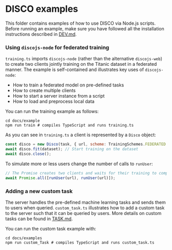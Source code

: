 # DISCO examples

This folder contains examples of how to use DISCO via Node.js scripts. Before running an example, make sure you have followed all the installation instructions described in [DEV.md](../../DEV.md#installation-guide).

### Using `discojs-node` for federated training

`training.ts` imports `discojs-node` (rather than the alternative `discojs-web`) to create two clients jointly training on the Titanic dataset in a federated manner. The example is self-contained and illustrates key uses of `discojs-node`:

- How to train a federated model on pre-defined tasks
- How to create multiple clients
- How to start a server instance from a script
- How to load and preprocess local data

You can run the training example as follows:

```
cd docs/example
npm run train # compiles TypeScript and runs training.ts
```

As you can see in `training.ts` a client is represented by a `Disco` object:

```js
const disco = new Disco(task, { url, scheme: TrainingSchemes.FEDERATED });
await disco.fit(dataset); // Start training on the dataset
await disco.close();
```

To simulate more or less users change the number of calls to `runUser`:

```js
// The Promise creates two clients and waits for their training to complete
await Promise.all([runUser(url), runUser(url)]);
```

### Adding a new custom task

The server handles the pre-defined machine learning tasks and sends them to users when queried. `custom_task.ts` illustrates how to add a custom task to the server such that it can be queried by users. More details on custom tasks can be found in [TASK.md](../TASK.md).

You can run the custom task example with:

```
cd docs/examples
npm run custom_Task # compiles TypeScript and runs custom_task.ts
```
